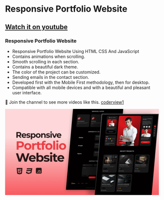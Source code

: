 # Responsive Portfolio Website 
## [Watch it on youtube](https://youtu.be/928YMN30lb0)
### Responsive Portfolio Website

- Responsive Portfolio Website Using HTML CSS And JavaScript
- Contains animations when scrolling.
- Smooth scrolling in each section.
- Contains a beautiful dark theme.
- The color of the project can be customized.
- Sending emails in the contact section.
- Developed first with the Mobile First methodology, then for desktop.
- Compatible with all mobile devices and with a beautiful and pleasant user interface.

💙 Join the channel to see more videos like this. [coderview1](https://www.youtube.com/channel/UCVTc7KPOuIgRMoooQlyYI6A)

![preview img](/preview.png)
